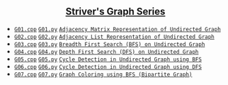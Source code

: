 <h2 align="center"> 
    <a href="https://youtube.com/playlist?list=PLgUwDviBIf0rGEWe64KWas0Nryn7SCRWw"> Striver's Graph Series </a>
</h2>

- [`G01.cpp`](C++/G01.cpp) [`G01.py`](Python/G01.py) [`Adjacency Matrix Representation of Undirected Graph`](https://youtu.be/bTtm2ky7I3Y) 
- [`G02.cpp`](C++/G02.cpp) [`G02.py`](Python/G02.py) [`Adjacency List Representation of Undirected Graph`](https://youtu.be/bTtm2ky7I3Y)
- [`G03.cpp`](C++/G03.cpp) [`G03.py`](Python/G03.py) [`Breadth First Search (BFS) on Undirected Graph`](https://youtu.be/UeE67iCK2lQ)
- [`G04.cpp`](C++/G04.cpp) [`G04.py`](Python/G04.py) [`Depth First Search (DFS) on Undirected Graph`](https://youtu.be/uDWljP2PGmU)
- [`G05.cpp`](C++/G05.cpp) [`G05.py`](Python/G05.py) [`Cycle Detection in Undirected Graph using BFS`](https://youtu.be/A8ko93TyOns)
- [`G06.cpp`](C++/G06.cpp) [`G06.py`](Python/G06.py) [`Cycle Detection in Undirected Graph using DFS`](https://youtu.be/Y9NFqI6Pzd4)
- [`G07.cpp`](C++/G07.cpp) [`G07.py`](Python/G07.py) [`Graph Coloring using BFS (Bipartite Graph)`](https://youtu.be/nbgaEu-pvkU)
